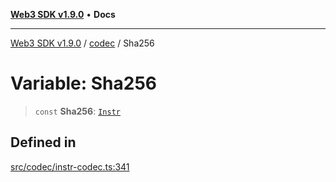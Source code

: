 [**Web3 SDK v1.9.0**](../../../README.md) • **Docs**

***

[Web3 SDK v1.9.0](../../../globals.md) / [codec](../README.md) / Sha256

# Variable: Sha256

> `const` **Sha256**: [`Instr`](../type-aliases/Instr.md)

## Defined in

[src/codec/instr-codec.ts:341](https://github.com/Mystic-Nayy/alephium-web3/blob/ee41f5e0e7d7fb0b155fe62f05b2ac03772895ca/packages/web3/src/codec/instr-codec.ts#L341)
